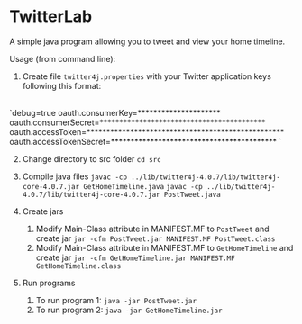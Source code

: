 # TwitterLab

A simple java program allowing you to tweet and view your home timeline.

Usage (from command line):
1) Create file `twitter4j.properties` with your Twitter application keys following this format:
<br>
`debug=true
oauth.consumerKey=*********************
oauth.consumerSecret=******************************************
oauth.accessToken=**************************************************
oauth.accessTokenSecret=******************************************
`

2) Change directory to src folder `cd src`

3) Compile java files
`javac -cp ../lib/twitter4j-4.0.7/lib/twitter4j-core-4.0.7.jar GetHomeTimeline.java`
`javac -cp ../lib/twitter4j-4.0.7/lib/twitter4j-core-4.0.7.jar PostTweet.java`

4) Create jars 
    1) Modify Main-Class attribute in MANIFEST.MF to `PostTweet` and create jar `jar -cfm PostTweet.jar MANIFEST.MF PostTweet.class`
    2) Modify Main-Class attribute in MANIFEST.MF to  `GetHomeTimeline` and create jar
`jar -cfm GetHomeTimeline.jar MANIFEST.MF GetHomeTimeline.class`

5) Run programs
    1) To run program 1: `java -jar PostTweet.jar`
    2) To run program 2: `java -jar GetHomeTimeline.jar`
